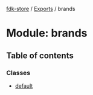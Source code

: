 [fdk-store](../README.md) / [Exports](../modules.md) / brands

# Module: brands

## Table of contents

### Classes

- [default](../classes/brands.default.md)

